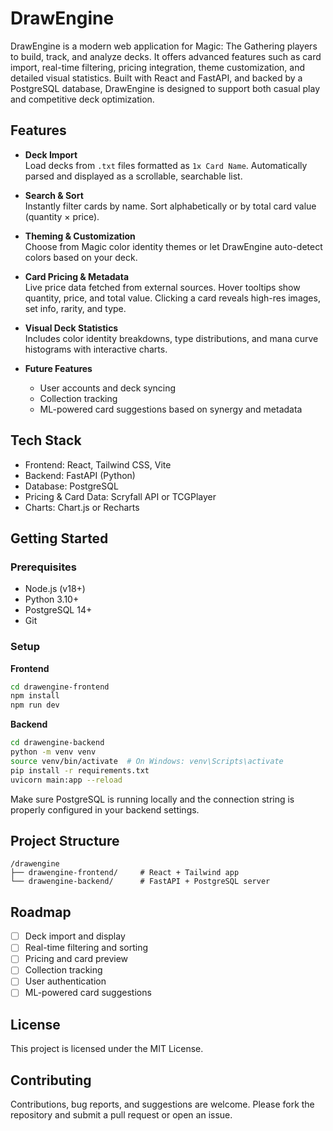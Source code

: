 # DrawEngine

DrawEngine is a modern web application for Magic: The Gathering players to build, track, and analyze decks. It offers advanced features such as card import, real-time filtering, pricing integration, theme customization, and detailed visual statistics. Built with React and FastAPI, and backed by a PostgreSQL database, DrawEngine is designed to support both casual play and competitive deck optimization.

## Features

- **Deck Import**  
  Load decks from `.txt` files formatted as `1x Card Name`. Automatically parsed and displayed as a scrollable, searchable list.

- **Search & Sort**  
  Instantly filter cards by name. Sort alphabetically or by total card value (quantity × price).

- **Theming & Customization**  
  Choose from Magic color identity themes or let DrawEngine auto-detect colors based on your deck.

- **Card Pricing & Metadata**  
  Live price data fetched from external sources. Hover tooltips show quantity, price, and total value. Clicking a card reveals high-res images, set info, rarity, and type.

- **Visual Deck Statistics**  
  Includes color identity breakdowns, type distributions, and mana curve histograms with interactive charts.

- **Future Features**
  - User accounts and deck syncing
  - Collection tracking
  - ML-powered card suggestions based on synergy and metadata

## Tech Stack

- Frontend: React, Tailwind CSS, Vite
- Backend: FastAPI (Python)
- Database: PostgreSQL
- Pricing & Card Data: Scryfall API or TCGPlayer
- Charts: Chart.js or Recharts

## Getting Started

### Prerequisites

- Node.js (v18+)
- Python 3.10+
- PostgreSQL 14+
- Git

### Setup

**Frontend**
```bash
cd drawengine-frontend
npm install
npm run dev
```

**Backend**
```bash
cd drawengine-backend
python -m venv venv
source venv/bin/activate  # On Windows: venv\Scripts\activate
pip install -r requirements.txt
uvicorn main:app --reload
```

Make sure PostgreSQL is running locally and the connection string is properly configured in your backend settings.

## Project Structure

```text
/drawengine
├── drawengine-frontend/     # React + Tailwind app
└── drawengine-backend/      # FastAPI + PostgreSQL server
```

## Roadmap

- [ ] Deck import and display
- [ ] Real-time filtering and sorting
- [ ] Pricing and card preview
- [ ] Collection tracking
- [ ] User authentication
- [ ] ML-powered card suggestions

## License

This project is licensed under the MIT License.

## Contributing

Contributions, bug reports, and suggestions are welcome. Please fork the repository and submit a pull request or open an issue.
